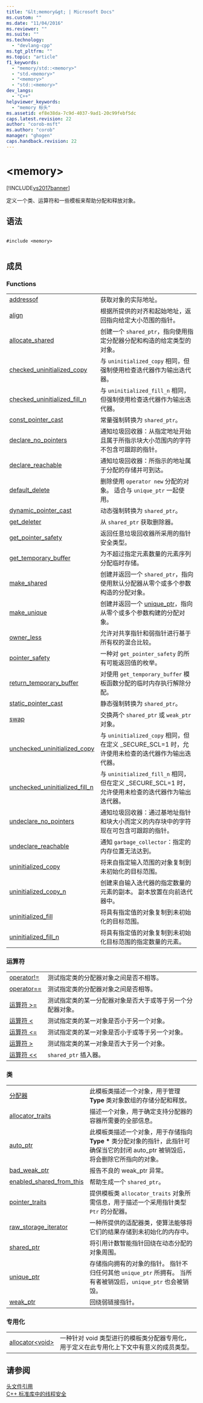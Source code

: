 ```yaml
---
title: "&lt;memory&gt; | Microsoft Docs"
ms.custom: ""
ms.date: "11/04/2016"
ms.reviewer: ""
ms.suite: ""
ms.technology: 
  - "devlang-cpp"
ms.tgt_pltfrm: ""
ms.topic: "article"
f1_keywords: 
  - "memory/std::<memory>"
  - "std.<memory>"
  - "<memory>"
  - "std::<memory>"
dev_langs: 
  - "C++"
helpviewer_keywords: 
  - "memory 标头"
ms.assetid: ef8e38da-7c9d-4037-9ad1-20c99febf5dc
caps.latest.revision: 22
author: "corob-msft"
ms.author: "corob"
manager: "ghogen"
caps.handback.revision: 22
---
```

# &lt;memory&gt;
[!INCLUDE[vs2017banner](../assembler/inline/includes/vs2017banner.md)]

定义一个类、运算符和一些模板来帮助分配和释放对象。  
  
## 语法  
  
```  
  
#include <memory>  
  
```  
  
## 成员  
  
### Functions  
  
|||  
|-|-|  
|[addressof](../Topic/addressof.md)|获取对象的实际地址。|  
|[align](../Topic/align.md)|根据所提供的对齐和起始地址，返回指向给定大小范围的指针。|  
|[allocate\_shared](../Topic/allocate_shared.md)|创建一个 `shared_ptr`，指向使用指定分配器分配和构造的给定类型的对象。|  
|[checked\_uninitialized\_copy](../misc/checked-uninitialized-copy.md)|与 `uninitialized_copy` 相同，但强制使用检查迭代器作为输出迭代器。|  
|[checked\_uninitialized\_fill\_n](../misc/checked-uninitialized-fill-n.md)|与 `uninitialized_fill_n` 相同，但强制使用检查迭代器作为输出迭代器。|  
|[const\_pointer\_cast](../Topic/const_pointer_cast.md)|常量强制转换为 `shared_ptr`。|  
|[declare\_no\_pointers](../Topic/declare_no_pointers.md)|通知垃圾回收器：从指定地址开始且属于所指示块大小范围内的字符不包含可跟踪的指针。|  
|[declare\_reachable](../Topic/declare_reachable.md)|通知垃圾回收器：所指示的地址属于分配的存储并可到达。|  
|[default\_delete](../Topic/default_delete.md)|删除使用 `operator new` 分配的对象。  适合与 `unique_ptr` 一起使用。|  
|[dynamic\_pointer\_cast](../Topic/dynamic_pointer_cast.md)|动态强制转换为 `shared_ptr`。|  
|[get\_deleter](../Topic/get_deleter%20Function.md)|从 `shared_ptr` 获取删除器。|  
|[get\_pointer\_safety](../Topic/get_pointer_safety.md)|返回任意垃圾回收器所采用的指针安全类型。|  
|[get\_temporary\_buffer](../Topic/get_temporary_buffer.md)|为不超过指定元素数量的元素序列分配临时存储。|  
|[make\_shared](../Topic/make_shared%20\(%3Cmemory%3E\).md)|创建并返回一个 `shared_ptr`，指向使用默认分配器从零个或多个参数构造的分配对象。|  
|[make\_unique](../Topic/make_unique.md)|创建并返回一个 [unique\_ptr](../standard-library/unique-ptr-class.md)，指向从零个或多个参数构建的分配对象。|  
|[owner\_less](../Topic/owner_less.md)|允许对共享指针和弱指针进行基于所有权的混合比较。|  
|[pointer\_safety](../Topic/pointer_safety%20Enumeration.md)|一种对 `get_pointer_safety` 的所有可能返回值的枚举。|  
|[return\_temporary\_buffer](../Topic/return_temporary_buffer.md)|对使用 `get_temporary_buffer` 模板函数分配的临时内存执行解除分配。|  
|[static\_pointer\_cast](../Topic/static_pointer_cast.md)|静态强制转换为 `shared_ptr`。|  
|[swap](../Topic/swap%20\(C++%20Standard%20Library\).md)|交换两个 `shared_ptr` 或 `weak_ptr` 对象。|  
|[unchecked\_uninitialized\_copy](../misc/unchecked-uninitialized-copy.md)|与 `uninitialized_copy` 相同，但在定义 \_SECURE\_SCL\=1 时，允许使用未检查的迭代器作为输出迭代器。|  
|[unchecked\_uninitialized\_fill\_n](../misc/unchecked-uninitialized-fill-n.md)|与 `uninitialized_fill_n` 相同，但在定义 \_SECURE\_SCL\=1 时，允许使用未检查的迭代器作为输出迭代器。|  
|[undeclare\_no\_pointers](../Topic/undeclare_no_pointers.md)|通知垃圾回收器：通过基地址指针和块大小而定义的内存块中的字符现在可包含可跟踪的指针。|  
|[undeclare\_reachable](../Topic/undeclare_reachable.md)|通知 `garbage_collector`：指定的内存位置无法达到。|  
|[uninitialized\_copy](../Topic/uninitialized_copy.md)|将来自指定输入范围的对象复制到未初始化的目标范围。|  
|[uninitialized\_copy\_n](../Topic/uninitialized_copy_n.md)|创建来自输入迭代器的指定数量的元素的副本。  副本放置在向前迭代器中。|  
|[uninitialized\_fill](../Topic/uninitialized_fill.md)|将具有指定值的对象复制到未初始化的目标范围。|  
|[uninitialized\_fill\_n](../Topic/uninitialized_fill_n.md)|将具有指定值的对象复制到未初始化目标范围的指定数量的元素。|  
  
### 运算符  
  
|||  
|-|-|  
|[operator\!\=](../Topic/operator!=%20\(%3Cmemory%3E\).md)|测试指定类的分配器对象之间是否不相等。|  
|[operator\=\=](../Topic/operator==%20\(%3Cmemory%3E\).md)|测试指定类的分配器对象之间是否相等。|  
|[运算符 \>\=](../Topic/operator%3E=%20\(%3Cmemory%3E\).md)|测试指定类的某一分配器对象是否大于或等于另一个分配器对象。|  
|[运算符 \<](../Topic/operator%3C%20\(%3Cmemory%3E\).md)|测试指定类的某一对象是否小于另一个对象。|  
|[运算符 \<\=](../Topic/operator%3C=%20\(%3Cmemory%3E\).md)|测试指定类的某一对象是否小于或等于另一个对象。|  
|[运算符 \>](../Topic/operator%3E%20\(%3Cmemory%3E\).md)|测试指定类的某一对象是否大于另一个对象。|  
|[运算符 \<\<](../Topic/operator%3C%3C%20\(%3Cmemory%3E\).md)|`shared_ptr` 插入器。|  
  
### 类  
  
|||  
|-|-|  
|[分配器](../standard-library/allocator-class.md)|此模板类描述一个对象，用于管理 **Type** 类对象数组的存储分配和释放。|  
|[allocator\_traits](../standard-library/allocator-traits-class.md)|描述一个对象，用于确定支持分配器的容器所需要的全部信息。|  
|[auto\_ptr](../standard-library/auto-ptr-class.md)|此模板类描述一个对象，用于存储指向 **Type \*** 类分配对象的指针，此指针可确保当它的封闭 auto\_ptr 被销毁后，将会删除它所指向的对象。|  
|[bad\_weak\_ptr](../standard-library/bad-weak-ptr-class.md)|报告不良的 weak\_ptr 异常。|  
|[enabled\_shared\_from\_this](../standard-library/enable-shared-from-this-class.md)|帮助生成一个 `shared_ptr`。|  
|[pointer\_traits](../standard-library/pointer-traits-struct.md)|提供模板类 `allocator_traits` 对象所需信息，用于描述一个采用指针类型 `Ptr` 的分配器。|  
|[raw\_storage\_iterator](../standard-library/raw-storage-iterator-class.md)|一种所提供的适配器类，使算法能够将它们的结果存储到未初始化的内存中。|  
|[shared\_ptr](../standard-library/shared-ptr-class.md)|将引用计数智能指针回绕在动态分配的对象周围。|  
|[unique\_ptr](../standard-library/unique-ptr-class.md)|存储指向拥有的对象的指针。  指针不归任何其他 `unique_ptr` 所拥有。  当所有者被销毁后，`unique_ptr` 也会被销毁。|  
|[weak\_ptr](../standard-library/weak-ptr-class.md)|回绕弱链接指针。|  
  
### 专用化  
  
|||  
|-|-|  
|[allocator\<void\>](../standard-library/allocator-void-class.md)|一种针对 void 类型进行的模板类分配器专用化，用于定义在此专用化上下文中有意义的成员类型。|  
  
## 请参阅  
 [头文件引用](../standard-library/cpp-standard-library-header-files.md)   
 [C\+\+ 标准库中的线程安全](../standard-library/thread-safety-in-the-cpp-standard-library.md)